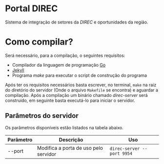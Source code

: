 # Portal DIREC

Sistema de integração de setores da _DIREC_ e oportunidades da região.

# Como compilar?

Será necessário, para a compilação, o seguintes requisitos:

- Compilador da linguagem de programação [Go](http://golang.org/)
- [Jekyll](https://jekyllrb.com/)
- Programa *make* para executar o script de construção do programa

Após ter os requisitos necessários basta escrever, no terminal,  `make` na raiz
do diretório do servidor (Onde o arquivo `Makefile` se encontra) e aguardar
a compilação. Após a compilação um binário chamado *direc-server* será
construído, em seguinte basta executá-lo para iniciar o servidor.

## Parâmetros do servidor

Os parâmetros disponíveis estão listados na tabela abaixo.


| Parâmetro | Descrição                             | Uso                        |
| --------- | ------------------------------------- | -------------------------- |
| --port    | Modifica a porta de uso pelo servidor | `direc-server --port 9954` |
